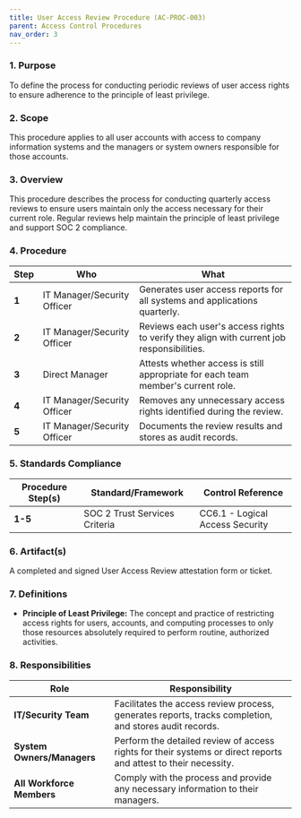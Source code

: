 ```yaml
---
title: User Access Review Procedure (AC-PROC-003)
parent: Access Control Procedures
nav_order: 3
---
```

### 1. Purpose

To define the process for conducting periodic reviews of user access rights to ensure adherence to the principle of least privilege.

### 2. Scope

This procedure applies to all user accounts with access to company information systems and the managers or system owners responsible for those accounts.

### 3. Overview

This procedure describes the process for conducting quarterly access reviews to ensure users maintain only the access necessary for their current role. Regular reviews help maintain the principle of least privilege and support SOC 2 compliance.

### 4. Procedure

| **Step** | **Who**                      | **What**                                                                                                             |
| -------- | ---------------------------- | -------------------------------------------------------------------------------------------------------------------- |
| **1**    | IT Manager/Security Officer  | Generates user access reports for all systems and applications quarterly.                                           |
| **2**    | IT Manager/Security Officer  | Reviews each user's access rights to verify they align with current job responsibilities.                           |
| **3**    | Direct Manager               | Attests whether access is still appropriate for each team member's current role.                                     |
| **4**    | IT Manager/Security Officer  | Removes any unnecessary access rights identified during the review.                                                  |
| **5**    | IT Manager/Security Officer  | Documents the review results and stores as audit records.                                                           |

### 5. Standards Compliance

| **Procedure Step(s)** | **Standard/Framework** | **Control Reference**                               |
| --------------------- | ---------------------- | --------------------------------------------------- |
| **1-5**               | SOC 2 Trust Services Criteria | CC6.1 - Logical Access Security                    |

### 6. Artifact(s)

A completed and signed User Access Review attestation form or ticket.

### 7. Definitions

*   **Principle of Least Privilege:** The concept and practice of restricting access rights for users, accounts, and computing processes to only those resources absolutely required to perform routine, authorized activities.

### 8. Responsibilities

| **Role**                 | **Responsibility**                                                                                             |
| ------------------------ | -------------------------------------------------------------------------------------------------------------- |
| **IT/Security Team**     | Facilitates the access review process, generates reports, tracks completion, and stores audit records.         |
| **System Owners/Managers** | Perform the detailed review of access rights for their systems or direct reports and attest to their necessity. |
| **All Workforce Members**| Comply with the process and provide any necessary information to their managers.                               |
